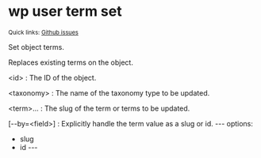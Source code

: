 # wp user term set

<small>Quick links: <a href="https://github.com/issues?q=is%3Aopen+label%3Acommand%3Auser-term-set+sort%3Aupdated-desc+org%3Awp-cli">Github issues</a></small>

Set object terms.

Replaces existing terms on the object.

&lt;id&gt;
: The ID of the object.

&lt;taxonomy&gt;
: The name of the taxonomy type to be updated.

&lt;term&gt;...
: The slug of the term or terms to be updated.

[\--by=&lt;field&gt;]
: Explicitly handle the term value as a slug or id.
\---
options:
  - slug
  - id
\---


